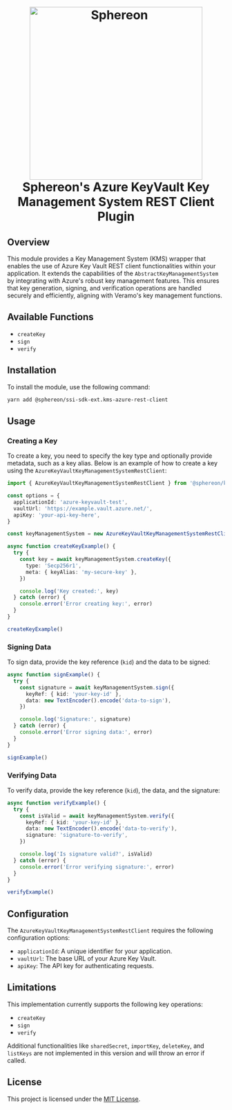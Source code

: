 <!--suppress HtmlDeprecatedAttribute -->
<h1 align="center">
  <br>
  <a href="https://www.sphereon.com"><img src="https://sphereon.com/content/themes/sphereon/assets/img/logo.svg" alt="Sphereon" width="400"></a>
  <br>Sphereon's Azure KeyVault Key Management System REST Client Plugin
  <br>
</h1>

## Overview

This module provides a Key Management System (KMS) wrapper that enables the use of Azure Key Vault REST client functionalities within your application. It extends the capabilities of the `AbstractKeyManagementSystem` by integrating with Azure's robust key management features. This ensures that key generation, signing, and verification operations are handled securely and efficiently, aligning with Veramo's key management functions.

## Available Functions

- `createKey`
- `sign`
- `verify`

## Installation

To install the module, use the following command:

```bash
yarn add @sphereon/ssi-sdk-ext.kms-azure-rest-client
```

## Usage

### Creating a Key

To create a key, you need to specify the key type and optionally provide metadata, such as a key alias. Below is an example of how to create a key using the `AzureKeyVaultKeyManagementSystemRestClient`:

```typescript
import { AzureKeyVaultKeyManagementSystemRestClient } from '@sphereon/kms-azure-rest-client'

const options = {
  applicationId: 'azure-keyvault-test',
  vaultUrl: 'https://example.vault.azure.net/',
  apiKey: 'your-api-key-here',
}

const keyManagementSystem = new AzureKeyVaultKeyManagementSystemRestClient(options)

async function createKeyExample() {
  try {
    const key = await keyManagementSystem.createKey({
      type: 'Secp256r1',
      meta: { keyAlias: 'my-secure-key' },
    })

    console.log('Key created:', key)
  } catch (error) {
    console.error('Error creating key:', error)
  }
}

createKeyExample()
```

### Signing Data

To sign data, provide the key reference (`kid`) and the data to be signed:

```typescript
async function signExample() {
  try {
    const signature = await keyManagementSystem.sign({
      keyRef: { kid: 'your-key-id' },
      data: new TextEncoder().encode('data-to-sign'),
    })

    console.log('Signature:', signature)
  } catch (error) {
    console.error('Error signing data:', error)
  }
}

signExample()
```

### Verifying Data

To verify data, provide the key reference (`kid`), the data, and the signature:

```typescript
async function verifyExample() {
  try {
    const isValid = await keyManagementSystem.verify({
      keyRef: { kid: 'your-key-id' },
      data: new TextEncoder().encode('data-to-verify'),
      signature: 'signature-to-verify',
    })

    console.log('Is signature valid?', isValid)
  } catch (error) {
    console.error('Error verifying signature:', error)
  }
}

verifyExample()
```

## Configuration

The `AzureKeyVaultKeyManagementSystemRestClient` requires the following configuration options:

- `applicationId`: A unique identifier for your application.
- `vaultUrl`: The base URL of your Azure Key Vault.
- `apiKey`: The API key for authenticating requests.

## Limitations

This implementation currently supports the following key operations:

- `createKey`
- `sign`
- `verify`

Additional functionalities like `sharedSecret`, `importKey`, `deleteKey`, and `listKeys` are not implemented in this version and will throw an error if called.

## License

This project is licensed under the [MIT License](LICENSE).
